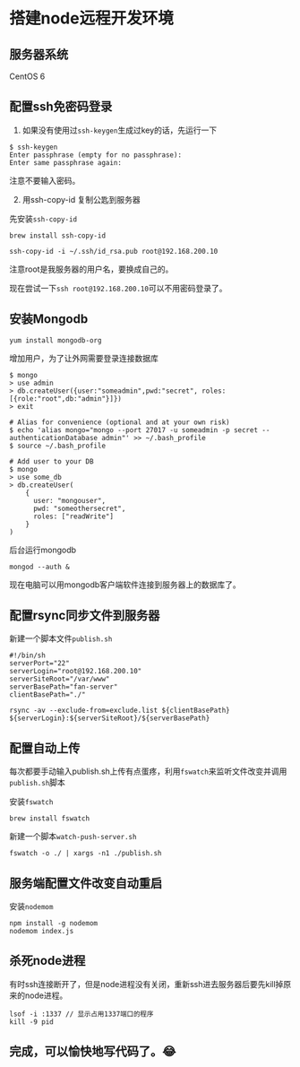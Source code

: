 # 搭建node远程开发环境

## 服务器系统

CentOS 6

## 配置ssh免密码登录

1. 如果没有使用过`ssh-keygen`生成过key的话，先运行一下

```
$ ssh-keygen 
Enter passphrase (empty for no passphrase): 
Enter same passphrase again:
```

注意不要输入密码。

2. 用ssh-copy-id 复制公匙到服务器

先安装`ssh-copy-id`

```
brew install ssh-copy-id
```

```
ssh-copy-id -i ~/.ssh/id_rsa.pub root@192.168.200.10
```

注意root是我服务器的用户名，要换成自己的。

现在尝试一下`ssh root@192.168.200.10`可以不用密码登录了。

## 安装Mongodb

```
yum install mongodb-org
```

增加用户，为了让外网需要登录连接数据库
```
$ mongo
> use admin
> db.createUser({user:"someadmin",pwd:"secret", roles:[{role:"root",db:"admin"}]})
> exit

# Alias for convenience (optional and at your own risk)
$ echo 'alias mongo="mongo --port 27017 -u someadmin -p secret --authenticationDatabase admin"' >> ~/.bash_profile
$ source ~/.bash_profile

# Add user to your DB
$ mongo
> use some_db
> db.createUser(
    {
      user: "mongouser",
      pwd: "someothersecret",
      roles: ["readWrite"]
    }
)
```

后台运行mongodb
```
mongod --auth &
```

现在电脑可以用mongodb客户端软件连接到服务器上的数据库了。

## 配置rsync同步文件到服务器

新建一个脚本文件`publish.sh`

```
#!/bin/sh
serverPort="22"
serverLogin="root@192.168.200.10"
serverSiteRoot="/var/www"
serverBasePath="fan-server"
clientBasePath="./"

rsync -av --exclude-from=exclude.list ${clientBasePath} ${serverLogin}:${serverSiteRoot}/${serverBasePath}

```

## 配置自动上传

每次都要手动输入publish.sh上传有点蛋疼，利用`fswatch`来监听文件改变并调用`publish.sh`脚本

安装`fswatch`

```
brew install fswatch
```

新建一个脚本`watch-push-server.sh`

```
fswatch -o ./ | xargs -n1 ./publish.sh
```

## 服务端配置文件改变自动重启

安装`nodemom`

```
npm install -g nodemom
nodemom index.js
```

## 杀死node进程

有时ssh连接断开了，但是node进程没有关闭，重新ssh进去服务器后要先kill掉原来的node进程。

```
lsof -i :1337 // 显示占用1337端口的程序
kill -9 pid 
```

## 完成，可以愉快地写代码了。😂